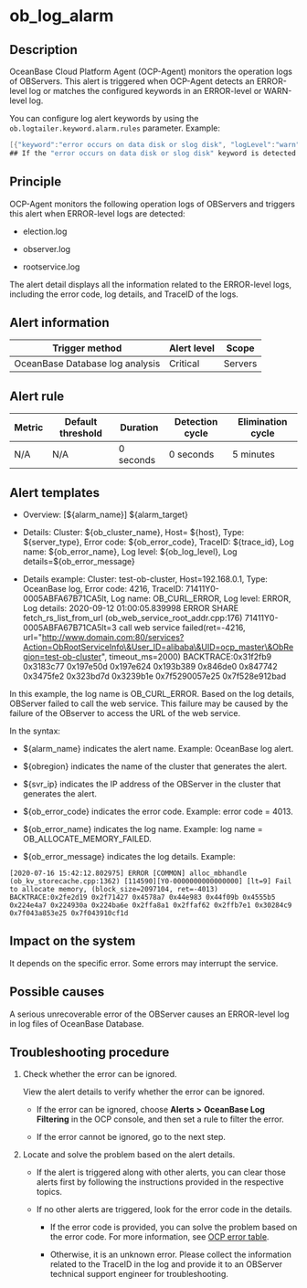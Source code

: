 # ob_log_alarm

## Description

OceanBase Cloud Platform Agent (OCP-Agent) monitors the operation logs of OBServers. This alert is triggered when OCP-Agent detects an ERROR-level log or matches the configured keywords in an ERROR-level or WARN-level log.

You can configure log alert keywords by using the `ob.logtailer.keyword.alarm.rules` parameter. Example:

```java
[{"keyword":"error occurs on data disk or slog disk", "logLevel":"warn", "svrType":"observer", "errorCode":100003, "alarmLevel":2}]
## If the "error occurs on data disk or slog disk" keyword is detected in an OBServer log of the WARN level, a critical alert with error code 100003 is triggered.
```

## Principle

OCP-Agent monitors the following operation logs of OBServers and triggers this alert when ERROR-level logs are detected:

* election.log

* observer.log

* rootservice.log

The alert detail displays all the information related to the ERROR-level logs, including the error code, log details, and TraceID of the logs.

## Alert information

| Trigger method | Alert level | Scope |
|------------|------|-----|
| OceanBase Database log analysis | Critical | Servers |

## Alert rule

| Metric | Default threshold | Duration | Detection cycle | Elimination cycle |
|------|------|------|------|------|
| N/A | N/A | 0 seconds | 0 seconds | 5 minutes |

## Alert templates

* Overview: [\${alarm_name}] \${alarm_target}

* Details: Cluster: \${ob_cluster_name}, Host= \${host}, Type: \${server_type}, Error code: \${ob_error_code}, TraceID: \${trace_id}, Log name: \${ob_error_name}, Log level: \${ob_log_level}, Log details=\${ob_error_message}

* Details example: Cluster: test-ob-cluster, Host=192.168.0.1, Type: OceanBase log, Error code: 4216, TraceID: 71411Y0-0005ABFA67B71CA5lt, Log name: OB_CURL_ERROR, Log level: ERROR, Log details: 2020-09-12 01:00:05.839998 ERROR SHARE fetch_rs_list_from_url (ob_web_service_root_addr.cpp:176) 71411Y0-0005ABFA67B71CA5lt=3 call web service failed(ret=-4216, url="http://www.domain.com:80/services?Action=ObRootServiceInfo\&User_ID=alibaba\&UID=ocp_master\&ObRegion=test-ob-cluster", timeout_ms=2000) BACKTRACE:0x31f2fb9 0x3183c77 0x197e50d 0x197e624 0x193b389 0x846de0 0x847742 0x3475fe2 0x323bd7d 0x3239b1e 0x7f5290057e25 0x7f528e912bad

In this example, the log name is OB_CURL_ERROR. Based on the log details, OBServer failed to call the web service. This failure may be caused by the failure of the OBserver to access the URL of the web service.

In the syntax:

* ${alarm_name} indicates the alert name. Example: OceanBase log alert.

* ${obregion} indicates the name of the cluster that generates the alert.

* ${svr_ip} indicates the IP address of the OBServer in the cluster that generates the alert.

* ${ob_error_code} indicates the error code. Example: error code = 4013.

* ${ob_error_name} indicates the log name. Example: log name = OB_ALLOCATE_MEMORY_FAILED.

* ${ob_error_message} indicates the log details. Example:

```shell
[2020-07-16 15:42:12.802975] ERROR [COMMON] alloc_mbhandle (ob_kv_storecache.cpp:1362) [114590][Y0-0000000000000000] [lt=9] Fail to allocate memory, (block_size=2097104, ret=-4013) BACKTRACE:0x2fe2d19 0x2f71427 0x4578a7 0x44e983 0x44f09b 0x4555b5 0x224e4a7 0x224930a 0x224ba6e 0x2ffa8a1 0x2ffaf62 0x2ffb7e1 0x30284c9 0x7f043a853e25 0x7f043910cf1d
```

## Impact on the system

It depends on the specific error. Some errors may interrupt the service.

## Possible causes

A serious unrecoverable error of the OBServer causes an ERROR-level log in log files of OceanBase Database.

## Troubleshooting procedure

1. Check whether the error can be ignored.

   View the alert details to verify whether the error can be ignored.
   * If the error can be ignored, choose **Alerts** **\>** **OceanBase Log Filtering** in the OCP console, and then set a rule to filter the error.

   * If the error cannot be ignored, go to the next step.

2. Locate and solve the problem based on the alert details.

   * If the alert is triggered along with other alerts, you can clear those alerts first by following the instructions provided in the respective topics.

   * If no other alerts are triggered, look for the error code in the details.

      * If the error code is provided, you can solve the problem based on the error code. For more information, see [OCP error table](../../6.user-guide-2/15.appendix-2/4.ocp-error-table.md).

      * Otherwise, it is an unknown error. Please collect the information related to the TraceID in the log and provide it to an OBServer technical support engineer for troubleshooting.
